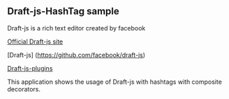 ## Draft-js-HashTag sample

Draft-js is a rich text editor created by facebook

[Official Draft-js site](https://facebook.github.io/draft-js/)

[Draft-js] (https://github.com/facebook/draft-js)

[Draft-js-plugins](https://github.com/draft-js-plugins/draft-js-plugins)

This application shows the usage of Draft-js with hashtags  with composite decorators. 
